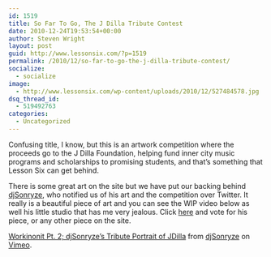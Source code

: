 ```yaml
---
id: 1519
title: So Far To Go, The J Dilla Tribute Contest
date: 2010-12-24T19:53:54+00:00
author: Steven Wright
layout: post
guid: http://www.lessonsix.com/?p=1519
permalink: /2010/12/so-far-to-go-the-j-dilla-tribute-contest/
socialize:
  - socialize
image:
  - http://www.lessonsix.com/wp-content/uploads/2010/12/527484578.jpg
dsq_thread_id:
  - 519492763
categories:
  - Uncategorized
---
```

Confusing title, I know, but this is an artwork competition where the proceeds go to the J Dilla Foundation, helping fund inner city music programs and scholarships to promising students, and that&#8217;s something that Lesson Six can get behind.

<!--more-->

There is some great art on the site but we have put our backing behind [djSonryze](http://twitter.com/#!/djSonryze), who notified us of his art and the competition over Twitter. It really is a beautiful piece of art and you can see the WIP video below as well his little studio that has me very jealous. Click [here](http://art4dilla.com/entry/146) and vote for his piece, or any other piece on the site.



[Workinonit Pt. 2; djSonryze&#8217;s Tribute Portrait of JDilla](http://vimeo.com/17844899) from [djSonryze](http://vimeo.com/user5235268) on [Vimeo](http://vimeo.com).